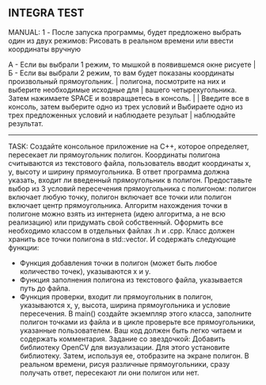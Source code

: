 INTEGRA TEST
-------------------------------------------------------------------------------------------------------------------------------------
MANUAL:
1 - После запуска программы, будет предложено выбрать один из двух режимов: Рисовать в реальном времени или ввести координаты вручную

А - Если вы выбрали 1 режим, то мышкой в появившемся окне рисуете  | Б - Если вы выбрали 2 режим, то вам будет показаны координаты 
произвольный прямоугольник.                                        | полигона, посмотрите на них и выберите необходимые исходные для 
                                                                   | вашего четырехугольника. 
Затем нажимаете SPACE и возвращаетесь в консоль.                   |
                                                                   | Введите все в консоль, затем выберите одно из трех условий и 
Выбираете одно из трех предложенных условий и наблюдаете резульат  | наблюдайте результат.

-------------------------------------------------------------------------------------------------------------------------------------
TASK: 
  Создайте консольное приложение на C++, которое определяет, пересекает ли прямоугольник полигон. Координаты полигона считываются из текстового файла, пользователь вводит координаты x, y, высоту и ширину прямоугольника. В ответ программа должна указать, входит ли введенный прямоугольник в полигон. 
  Предоставьте выбор из 3 условий пересечения прямоугольника с полигоном: полигон включает любую точку, полигон включает все точки или полигон включает центр прямоугольника.
  Алгоритм нахождения точки в полигоне можно взять из интернета (идею алгоритма, а не всю реализацию) или придумать свой собственный.
  Оформить все необходимо классом в отдельных файлах .h и .cpp. Класс должен хранить все точки полигона в std::vector.
  И содержать следующие функции:
  - Функция добавления точки в полигон (может быть любое количество точек), указываются x и y.
  - Функция заполнения полигона из текстового файла, указывается путь до файла.
  - Функция проверки, входит ли прямоугольник в полигон, указываются x, y, высота, ширина прямоугольника и условие пересечения.
  В main() создайте экземпляр этого класса, заполните полигон точками из файла и в цикле проверьте все прямоугольники, указанные пользователем.
  Ваш код должен быть легко читаем и содержать комментария.
  Задание со звездочкой:
  Добавить библиотеку OpenCV для визуализации. Для этого установите библиотеку. Затем, используя ее, отобразите на экране полигон.
В реальном времени, рисуя различные прямоугольники, сразу получать ответ, пересекают ли они полигон или нет.
